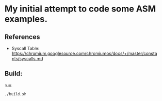 # My initial attempt to code some ASM examples.
## References
- Syscall Table: https://chromium.googlesource.com/chromiumos/docs/+/master/constants/syscalls.md

## Build:
run:
```
./build.sh
```

